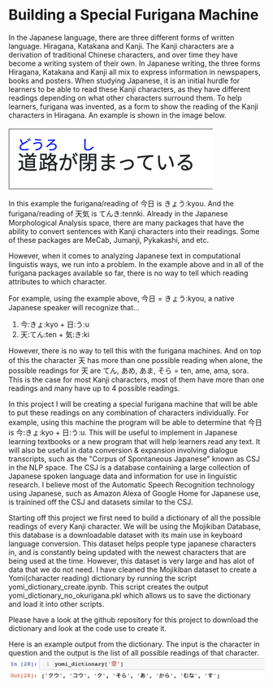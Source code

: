 # Building a Special Furigana Machine

In the Japanese language, there are three different forms of written language. Hiragana, Katakana and Kanji. The Kanji characters are a derivation of traditional Chinese characters, and over time they have become a writing system of their own. In Japanese writing, the three forms Hiragana, Katakana and Kanji all mix to express information in newspapers, books and posters. When studying Japanese, it is an initial hurdle for learners to be able to read these Kanji characters, as they have different readings depending on what other characters surround them. To help learners, furigana was invented, as a form to show the reading of the Kanji characters in Hiragana. An example is shown in the image below. 

<img src="images/img_1.png">

In this example the furigana/reading of 今日 is きょう:kyou. And the furigana/reading of 天気 is てんき:tennki.
Already in the Japanese Morphological Analysis space, there are many packages that have the ability to convert sentences with Kanji characters into their readings. Some of these packages are MeCab, Jumanji, Pykakashi, and etc. 

However, when it comes to analyzing Japanese text in computational linguistis ways, we run into a problem. In the example above and in all of the furigana packages available so far, there is no way to tell which reading attributes to which character. 

For example, using the example above, 今日 = きょう:kyou, a native Japanese speaker will recognize that...
1. 今:きょ:kyo + 日:う:u
2. 天:てん:ten + 気:き:ki

However, there is no way to tell this with the furigana machines. And on top of this the character 天 has more than one possible reading when alone, the possible readings for 天 are てん, あめ, あま, そら = ten, ame, ama, sora. This is the case for most Kanji characters, most of them have more than one readings and many have up to 4 possible readings. 

In this project I will be creating a special furigana machine that will be able to put these readings on any combination of characters individually. 
For example, using this machine the program will be able to determine that 今日 is 今:きょ:kyo + 日:う:u. This will be useful to implement in Japanese learning textbooks or a new program that will help learners read any text. It will also be useful in data conversion & expansion involving dialogue transcripts, such as the "Corpus of Spontaneous Japanese" known as CSJ in the NLP space. The CSJ is a database containing a large collection of Japanese spoken language data and information for use in linguistic research. I believe most of the Automatic Speech Recognition technology using Japanese, such as Amazon Alexa of Google Home for Japanese use, is trainined off the CSJ and datasets similar to the CSJ. 

Starting off this project we first need to build a dictionary of all the possible readings of every Kanji character. We will be using the Mojikiban Database, this database is a downloadable dataset with its main use in keyboard language conversion. This dataset helps people type japanese characters in, and is constantly being updated with the newest characters that are being used at the time. However, this dataset is very large and has alot of data that we do not need. I have cleaned the Mojikiban dataset to create a Yomi(character reading) dictionary by running the script yomi_dictionary_create.ipynb.
This script creates the output yomi_dictionary_no_okurigana.pkl which allows us to save the dictionary and load it into other scripts. 

Please have a look at the github repository for this project to download the dictionary and look at the code use to create it. 

Here is an example output from the dictionary. The input is the character in question and the output is the list of all possible readings of that character. 
<img src="images/img_2.png">






